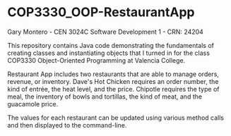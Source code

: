 # COP3330_OOP-RestaurantApp

Gary Montero - CEN 3024C Software Development 1 - CRN: 24204

This repository contains Java code demonstrating the fundamentals of creating classes and instantiating objects that I turned in for the class
COP3330 Object-Oriented Programming at Valencia College. 

Restaurant App includes two restaurants that are able to manage orders, revenue, or inventory.
Dave's Hot Chicken requires an order number, the kind of entrée, the heat level, and the price.
Chipotle requires the type of meal, the inventory of bowls and tortillas, the kind of meat, and the guacamole price. 

The values for each restaurant can be updated using various method calls and then displayed to the command-line. 
